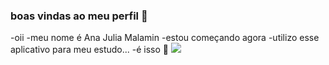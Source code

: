 ### boas vindas ao meu perfil 🦋
-oii
-meu nome é Ana Julia Malamin
-estou começando agora 
-utilizo esse aplicativo para meu estudo...
-é isso 🦋
![](https://media.tenor.com/VTWUOh7vLdMAAAAC/stray-kids-skz.gif)
